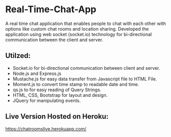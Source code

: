 # Real-Time-Chat-App
A real time chat application that enables people to chat with each other with options like custom chat rooms and location sharing. Developed the application using web socket (socket.io) technology for bi-directional communication between the client and server.

## Utilzed: 
- Socket.io for bi-directional communication between client and server.
- Node.js and Express.js
- Mustache.js for easy data transfer from Javascript file to HTML File.
- Moment.js to convert time stamp to readable date and time.
- qs.js to for easy reading of Query Strings.
- HTML, CSS, Bootstrap for layout and design.
- JQuery for manipulating events.

## Live Version Hosted on Heroku: 
https://chatroomslive.herokuapp.com/
